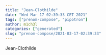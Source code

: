 ```yaml
---
title: "Jean-Clothilde"
date: "Wed Mar 17 02:39:33 CET 2021"
tags: ["prenom-compose", "pipotron"]
author: m1ch3l
categories: ["generated"]
slug: "prenom-compose/2021-03-17-02:39:33"
---
```


Jean-Clothilde
